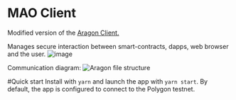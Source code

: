 # MAO Client

Modified version of the [Aragon Client.](https://github.com/aragon/client)

Manages secure interaction between smart-contracts, dapps, web browser and the user.
![image](https://user-images.githubusercontent.com/111743010/229506542-8b61d73c-9b27-4bb0-84b8-f364db7144cc.png)

Communication diagram:
![Aragon file structure](https://user-images.githubusercontent.com/111743010/229505656-cc2eef8b-8ce4-4dad-90e7-588bc14f658e.png)

#Quick start
Install with `yarn` and launch the app with `yarn start`. By default, the app is configured to connect to the Polygon testnet.
